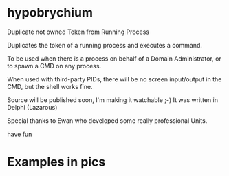 # hypobrychium
Duplicate not owned Token from Running Process

Duplicates the token of a running process and executes a command.

To be used when there is a process on behalf of a Domain Administrator, or to spawn a CMD on any process.

When used with third-party PIDs, there will be no screen input/output in the CMD, but the shell works fine.

Source will be published soon, I'm making it watchable ;-)
It was written in Delphi (Lazarous)

Special thanks to Ewan who developed some really professional Units.

have fun

# Examples in pics
